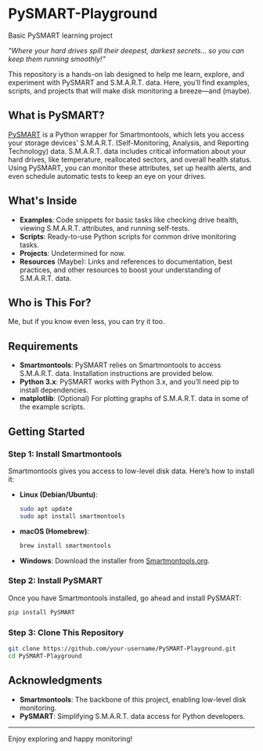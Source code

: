 # PySMART-Playground
Basic PySMART learning project

*"Where your hard drives spill their deepest, darkest secrets... so you can keep them running smoothly!"*


This repository is a hands-on lab designed to help me learn, explore, and experiment with PySMART and S.M.A.R.T. data. Here, you’ll find examples, scripts, and projects that will make disk monitoring a breeze—and (maybe).

## What is PySMART?

[PySMART](https://pypi.org/project/PySMART/) is a Python wrapper for Smartmontools, which lets you access your storage devices' S.M.A.R.T. (Self-Monitoring, Analysis, and Reporting Technology) data. S.M.A.R.T. data includes critical information about your hard drives, like temperature, reallocated sectors, and overall health status. Using PySMART, you can monitor these attributes, set up health alerts, and even schedule automatic tests to keep an eye on your drives.

## What's Inside

- **Examples**: Code snippets for basic tasks like checking drive health, viewing S.M.A.R.T. attributes, and running self-tests.
- **Scripts**: Ready-to-use Python scripts for common drive monitoring tasks.
- **Projects**: Undetermined for now.
- **Resources** (Maybe): Links and references to documentation, best practices, and other resources to boost your understanding of S.M.A.R.T. data.

## Who is This For?

Me, but if you know even less, you can try it too.

## Requirements

- **Smartmontools**: PySMART relies on Smartmontools to access S.M.A.R.T. data. Installation instructions are provided below.
- **Python 3.x**: PySMART works with Python 3.x, and you’ll need pip to install dependencies.
- **matplotlib**: (Optional) For plotting graphs of S.M.A.R.T. data in some of the example scripts.

## Getting Started

### Step 1: Install Smartmontools
Smartmontools gives you access to low-level disk data. Here’s how to install it:

- **Linux (Debian/Ubuntu)**:
  ```bash
  sudo apt update
  sudo apt install smartmontools
  ```

- **macOS (Homebrew)**:
  ```bash
  brew install smartmontools
  ```

- **Windows**: Download the installer from [Smartmontools.org](https://www.smartmontools.org/).

### Step 2: Install PySMART

Once you have Smartmontools installed, go ahead and install PySMART:

```bash
pip install PySMART
```

### Step 3: Clone This Repository

```bash
git clone https://github.com/your-username/PySMART-Playground.git
cd PySMART-Playground
```
<!-- 
## How to Use This Repository

### 1. Explore Examples
The `examples` folder includes small, self-contained scripts that show you how to:
  - Check drive health
  - Retrieve S.M.A.R.T. attributes
  - Run and check self-tests

## License

This project is licensed under the MIT License - see the [LICENSE](LICENSE) file for details.
-->

## Acknowledgments

- **Smartmontools**: The backbone of this project, enabling low-level disk monitoring.
- **PySMART**: Simplifying S.M.A.R.T. data access for Python developers.

--- 

Enjoy exploring and happy monitoring!